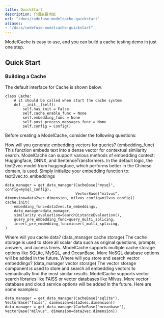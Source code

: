 ```yaml
---
title: QuickStart
description: 介绍主要功能
url: "/docs/codefuse-modelcache-quickstart"
aliases:
- "/docs/codefuse-modelcache-quickstart"
---
```



ModelCache is easy to use, and you can build a cache testing demo in just one step.

## Quick Start
### Building a Cache
The default interface for Cache is shown below:
```
class Cache:
    # it should be called when start the cache system
    def __init__(self):
        self.has_init = False
        self.cache_enable_func = None
        self.embedding_func = None
        self.post_process_messages_func = None
        self.config = Config()
```

Before creating a ModelCache, consider the following questions:

How will you generate embedding vectors for queries? (embedding_func) This function embeds text into a dense vector for contextual similarity search. ModelCache can support various methods of embedding context: Huggingface, ONNX, and SentenceTransformers. In the default logic, the text2vec model from huggingface, which performs better in the Chinese domain, is used. Simply initialize your embedding function to: text2vec.to_embeddings
```
data_manager = get_data_manager(CacheBase("mysql", config=mysql_config),
                                VectorBase("milvus", dimension=data2vec.dimension, milvus_config=milvus_config))
cache.init(
    embedding_func=data2vec.to_embeddings,
    data_manager=data_manager,
    similarity_evaluation=SearchDistanceEvaluation(),
    query_pre_embedding_func=query_multi_splicing,
    insert_pre_embedding_func=insert_multi_splicing,
)
```


Where will you cache data? (data_manager cache storage) The cache storage is used to store all scalar data such as original questions, prompts, answers, and access times. ModelCache supports multiple cache storage options like SQLite, MySQL, and OceanBase. More NoSQL database options will be added in the future.
Where will you store and search vector embeddings? (data_manager vector storage) The vector storage component is used to store and search all embedding vectors to semantically find the most similar results. ModelCache supports vector search libraries like FAISS or vector databases like Milvus. More vector database and cloud service options will be added in the future.
Here are some examples:
```
data_manager = get_data_manager(CacheBase("sqlite"), VectorBase("faiss", dimension=data2vec.dimension))
data_manager = get_data_manager(CacheBase("oceanbase"), VectorBase("milvus", dimension=data2vec.dimension))
```